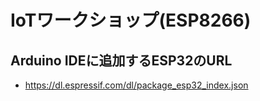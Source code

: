 # IoTワークショップ(ESP8266)

## Arduino IDEに追加するESP32のURL

* https://dl.espressif.com/dl/package_esp32_index.json
